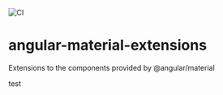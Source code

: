 ![CI](https://github.com/pweyrich/angular-material-extensions/workflows/CI/badge.svg?branch=master)

# angular-material-extensions
Extensions to the components provided by @angular/material

test
